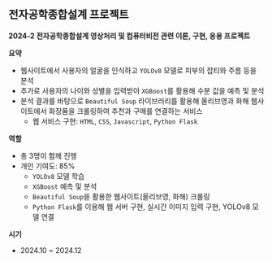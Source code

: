 ## 전자공학종합설계 프로젝트
**2024-2 전자공학종합설계 영상처리 및 컴퓨터비전 관련 이론, 구현, 응용 프로젝트** 

**요약**

- 웹사이트에서 사용자의 얼굴을 인식하고 `YOLOv8` 모델로 피부의 잡티와 주름 등을 분석
- 추가로 사용자의 나이와 성별을 입력받아 `XGBoost`를 활용해 수분 값을 예측 및 분석
- 분석 결과를 바탕으로 `Beautiful Soup` 라이브러리를 활용해 올리브영과 화해 웹사이트에서 화장품을 크롤링하여 추천과 구매를 연결하는 서비스
    - 웹 서비스 구현: `HTML`, `CSS`, `Javascript`, `Python Flask`


**역할**

- 총 3명이 함께 진행
- 개인 기여도: 85%
    - `YOLOv8` 모델 학습
    - `XGBoost` 예측 및 분석
    - `Beautiful Soup`을 활용한 웹사이트(올리브영, 화해) 크롤링
    - `Python Flask`를 이용해 웹 서버 구현, 실시간 이미지 입력 구현, YOLOv8 모델 연결


**시기**

- 2024.10 ~ 2024.12

